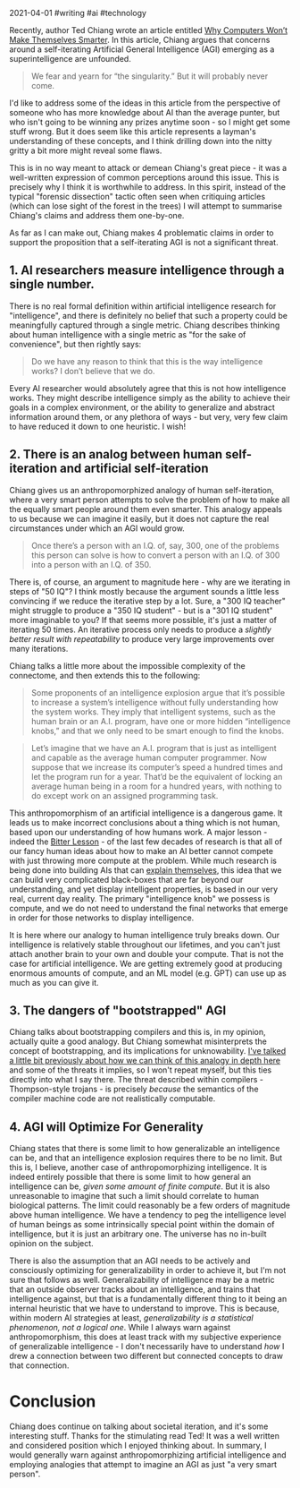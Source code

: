 2021-04-01 #writing #ai #technology

Recently, author Ted Chiang wrote an article entitled [Why Computers Won’t Make Themselves Smarter](https://www.newyorker.com/culture/annals-of-inquiry/why-computers-wont-make-themselves-smarter). In this article, Chiang argues that concerns around a self-iterating Artificial General Intelligence (AGI) emerging as a superintelligence are unfounded.

> We fear and yearn for “the singularity.” But it will probably never come.

I'd like to address some of the ideas in this article from the perspective of someone who has more knowledge about AI than the average punter, but who isn't going to be winning any prizes anytime soon - so I might get some stuff wrong. But it does seem like this article represents a layman's understanding of these concepts, and I think drilling down into the nitty gritty a bit more might reveal some flaws.

This is in no way meant to attack or demean Chiang's great piece - it was a well-written expression of common perceptions around this issue. This is precisely why I think it is worthwhile to address. In this spirit, instead of the typical "forensic dissection" tactic often seen when critiquing articles (which can lose sight of the forest in the trees) I will attempt to summarise Chiang's claims and address them one-by-one.

As far as I can make out, Chiang makes 4 problematic claims in order to support the proposition that a self-iterating AGI is not a significant threat.

## 1. AI researchers measure intelligence through a single number.

There is no real formal definition within artificial intelligence research for "intelligence", and there is definitely no belief that such a property could be meaningfully captured through a single metric. Chiang describes thinking about human intelligence with a single metric as "for the sake of convenience", but then rightly says:

> Do we have any reason to think that this is the way intelligence works? I don’t believe that we do.

Every AI researcher would absolutely agree that this is not how intelligence works. They might describe intelligence simply as the ability to achieve their goals in a complex environment, or the ability to generalize and abstract information around them, or any plethora of ways - but very, very few claim to have reduced it down to one heuristic. I wish!

## 2. There is an analog between human self-iteration and artificial self-iteration

Chiang gives us an anthropomorphized analogy of human self-iteration, where a very smart person attempts to solve the problem of how to make all the equally smart people around them even smarter. This analogy appeals to us because we can imagine it easily, but it does not capture the real circumstances under which an AGI would grow.

> Once there’s a person with an I.Q. of, say, 300, one of the problems this person can solve is how to convert a person with an I.Q. of 300 into a person with an I.Q. of 350.

There is, of course, an argument to magnitude here - why are we iterating in steps of "50 IQ"? I think mostly because the argument sounds a little less convincing if we reduce the iterative step by a lot. Sure, a "300 IQ teacher" might struggle to produce a "350 IQ student" - but is a "301 IQ student" more imaginable to you? If that seems more possible, it's just a matter of iterating 50 times. An iterative process only needs to produce a *slightly better result with repeatability* to produce very large improvements over many iterations.

Chiang talks a little more about the impossible complexity of the connectome, and then extends this to the following:

> Some proponents of an intelligence explosion argue that it’s possible to increase a system’s intelligence without fully understanding how the system works. They imply that intelligent systems, such as the human brain or an A.I. program, have one or more hidden “intelligence knobs,” and that we only need to be smart enough to find the knobs.

> Let’s imagine that we have an A.I. program that is just as intelligent and capable as the average human computer programmer. Now suppose that we increase its computer’s speed a hundred times and let the program run for a year. That’d be the equivalent of locking an average human being in a room for a hundred years, with nothing to do except work on an assigned programming task.

This anthropomorphism of an artificial intelligence is a dangerous game. It leads us to make incorrect conclusions about a thing which is not human, based upon our understanding of how humans work. A major lesson - indeed the [Bitter Lesson](http://incompleteideas.net/IncIdeas/BitterLesson.html) - of the last few decades of research is that all of our fancy human ideas about how to make an AI better cannot compete with just throwing more compute at the problem. While much research is being done into building AIs that can [explain themselves](https://en.wikipedia.org/wiki/Explainable_artificial_intelligence), this idea that we can build very complicated black-boxes that are far beyond our understanding, and yet display intelligent properties, is based in our very real, current day reality. The primary "intelligence knob" we possess is compute, and we do not need to understand the final networks that emerge in order for those networks to display intelligence.

It is here where our analogy to human intelligence truly breaks down. Our intelligence is relatively stable throughout our lifetimes, and you can't just attach another brain to your own and double your compute. That is not the case for artificial intelligence. We are getting extremely good at producing enormous amounts of compute, and an ML model (e.g. GPT) can use up as much as you can give it.

## 3. The dangers of "bootstrapped" AGI

Chiang talks about bootstrapping compilers and this is, in my opinion, actually quite a good analogy. But Chiang somewhat misinterprets the concept of bootstrapping, and its implications for unknowability.  [I've talked a little bit previously about how we can think of this analogy in depth here](http://lrtw.net/blog/isaself-iteratingagivulnerabletothompson-styletrojans) and some of the threats it implies, so I won't repeat myself, but this ties directly into what I say there. The threat described within compilers - Thompson-style trojans - is precisely *because* the semantics of the compiler machine code are not realistically computable.

## 4. AGI will Optimize For Generality

Chiang states that there is some limit to how generalizable an intelligence can be, and that an intelligence explosion requires there to be no limit. But this is, I believe, another case of anthropomorphizing intelligence. It is indeed entirely possible that there is some limit to how general an intelligence can be, *given some amount of finite compute*. But it is also unreasonable to imagine that such a limit should correlate to human biological patterns. The limit could reasonably be a few orders of magnitude above human intelligence. We have a tendency to peg the intelligence level of human beings as some intrinsically special point within the domain of intelligence, but it is just an arbitrary one. The universe has no in-built opinion on the subject.

There is also the assumption that an AGI needs to be actively and consciously optimizing for generalizability in order to achieve it, but I'm not sure that follows as well. Generalizability of intelligence may be a metric that an outside observer tracks about an intelligence, and trains that intelligence against, but that is a fundamentally different thing to it being an internal heuristic that we have to understand to improve. This is because, within modern AI strategies at least, *generalizability is a statistical phenomenon, not a logical one*. While I always warn against anthropomorphism, this does at least track with my subjective experience of generalizable intelligence - I don't necessarily have to understand *how* I drew a connection between two different but connected concepts to draw that connection.

# Conclusion

Chiang does continue on talking about societal iteration, and it's some interesting stuff. Thanks for the stimulating read Ted! It was a well written and considered position which I enjoyed thinking about. In summary, I would generally warn against anthropomorphizing artificial intelligence and employing analogies that attempt to imagine an AGI as just "a very smart person".


